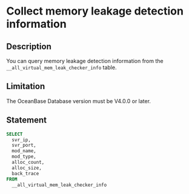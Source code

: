 # Collect memory leakage detection information

## Description

You can query memory leakage detection information from the `__all_virtual_mem_leak_checker_info` table.

## Limitation

The OceanBase Database version must be V4.0.0 or later.

## Statement

```sql
SELECT
  svr_ip,
  svr_port,
  mod_name,
  mod_type,
  alloc_count,
  alloc_size,
  back_trace
FROM
  __all_virtual_mem_leak_checker_info
```
